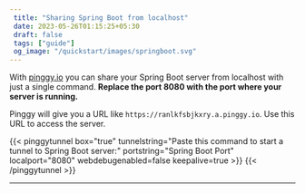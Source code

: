 ```yaml
---
 title: "Sharing Spring Boot from localhost" 
 date: 2023-05-26T01:15:25+05:30 
 draft: false 
 tags: ["guide"]
 og_image: "/quickstart/images/springboot.svg"
---
```


With [pinggy.io](https://pinggy.io) you can share your Spring Boot server from localhost with just a single command. **Replace the port 8080 with the port where your server is running.**

Pinggy will give you a URL like `https://ranlkfsbjkxry.a.pinggy.io`. Use this URL to access the server.

{{< pinggytunnel box="true" tunnelstring="Paste this command to start a tunnel to Spring Boot server:" portstring="Spring Boot Port" localport="8080" webdebugenabled=false keepalive=true >}}
{{< /pinggytunnel >}}

<hr>
